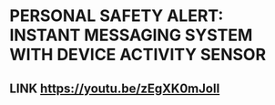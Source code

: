 # PERSONAL SAFETY ALERT: INSTANT MESSAGING SYSTEM WITH DEVICE ACTIVITY SENSOR
## LINK https://youtu.be/zEgXK0mJolI
